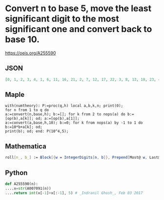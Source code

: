 # Convert n to base 5, move the least significant digit to the most significant one and convert back to base 10\.
https://oeis.org/A255590
## JSON
```JSON
[0, 1, 2, 3, 4, 1, 6, 11, 16, 21, 2, 7, 12, 17, 22, 3, 8, 13, 18, 23, 4, 9, 14, 19, 24, 5, 30, 55, 80, 105, 6, 31, 56, 81, 106, 7, 32, 57, 82, 107, 8, 33, 58, 83, 108, 9, 34, 59, 84, 109, 10, 35, 60, 85, 110, 11, 36, 61, 86, 111, 12, 37, 62, 87, 112, 13, 38, 63, 88]
```
## Maple
```Maple
with(numtheory): P:=proc(q,h) local a,b,k,n; print(0);
for n from 1 to q do
a:=convert(n,base,h); b:=[]; for k from 2 to nops(a) do b:=[op(b),a[k]]; od; a:=[op(b),a[1]];
a:=convert(a,base,h,10); b:=0; for k from nops(a) by -1 to 1 do b:=10*b+a[k]; od;
print(b); od; end: P(10^4,5);
```
## Mathematica
```Mathematica
roll[n_, b_] := Block[{w = IntegerDigits[n, b]}, Prepend[Most@ w, Last@ w]]; b = 5; FromDigits[#, b] & /@ (roll[#, b] & /@ Range[0, 68]) (* _Michael De Vlieger_, Mar 04 2015 *)
```
## Python
```Python
def A255590(n):
....x=str(A007091(n))
....return int(x[-1]+x[:-1], 5) # _Indranil Ghosh_, Feb 03 2017
```
